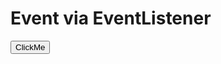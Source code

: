 <!DOCTYPE html>
<html lang="en">
<head>
    <meta charset="UTF-8">
    <meta name="viewport" content="width=device-width, initial-scale=1.0">
    <title>Document</title>
</head>
<body>
    <h1> Event via EventListener </h1>
    <button id="btn">ClickMe</button>
    <p id="msg" class="out"></p>
    <script>
        document.getElementById("btn").addEventListener("click",function(){
            document.getElementById("msg").innerText="Handled with EventListener";
        })
    </script>
</body>
</html>
